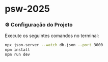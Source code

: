 # psw-2025

### ⚙️ Configuração do Projeto

Execute os seguintes comandos no terminal:

```bash
npx json-server --watch db.json --port 3000
npm install
npm run dev
```
